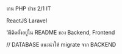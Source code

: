 ###
งาน PHP ปวช 2/1 IT

ReactJS
Laravel

วิธีติดตั้งอยู่ใน README ของ Backend, Frontend


// DATABASE แนะนำให้ migrate จาก BACKEND
  
